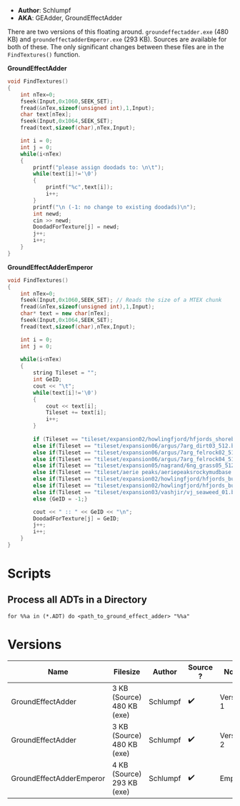 - **Author**: Schlumpf
- **AKA**: GEAdder, GroundEffectAdder

There are two versions of this floating around. `groundeffectadder.exe` (480 KB) and `groundeffectadderEmperor.exe` (293 KB). Sources are available for both of these. The only significant changes between these files are in the `FindTextures()` function.

**GroundEffectAdder**

```cpp
void FindTextures()
{
	int nTex=0;
	fseek(Input,0x1060,SEEK_SET);
	fread(&nTex,sizeof(unsigned int),1,Input);
	char text[nTex];
	fseek(Input,0x1064,SEEK_SET);
	fread(text,sizeof(char),nTex,Input);

	int i = 0;
	int j = 0;
	while(i<nTex)
	{
		printf("please assign doodads to: \n\t");
		while(text[i]!='\0')
		{
			printf("%c",text[i]);
			i++;
		}
		printf("\n (-1: no change to existing doodads)\n");
        int newd;
		cin >> newd;
		DoodadForTexture[j] = newd;
		j++;
		i++;
	}
}
```

**GroundEffectAdderEmperor**

```cpp
void FindTextures()
{
	int nTex=0;
	fseek(Input,0x1060,SEEK_SET); // Reads the size of a MTEX chunk 
	fread(&nTex,sizeof(unsigned int),1,Input); 
	char* text = new char[nTex];
	fseek(Input,0x1064,SEEK_SET); 
	fread(text,sizeof(char),nTex,Input);

	int i = 0;
	int j = 0;	
	
	while(i<nTex)
	{	
		string Tileset = "";
		int GeID;
		cout << "\t";
		while(text[i]!='\0')
		{
			cout << text[i];
			Tileset += text[i];
			i++;
		}
		
		if (Tileset == "tileset/expansion02/howlingfjord/hfjords_shoreb.blp"){GeID = 87204;}
		else if(Tileset == "tileset/expansion06/argus/7arg_dirt03_512.blp"){GeID = 36946;}
		else if(Tileset == "tileset/expansion06/argus/7arg_felrock02_512.blp"){GeID = 109531;}
		else if(Tileset == "tileset/expansion06/argus/7arg_felrock04_512.blp"){GeID = 87486;}
		else if(Tileset == "tileset/expansion05/nagrand/6ng_grass05_512.blp"){GeID = 119373;}
		else if(Tileset == "tileset/aerie peaks/aeriepeaksrockymudbase.blp"){GeID = 100592;}
		else if(Tileset == "tileset/expansion02/howlingfjord/hfjords_bushyb.blp"){GeID = 108003;}
		else if(Tileset == "tileset/expansion02/howlingfjord/hfjords_bushyc.blp"){GeID = 119397;}
		else if(Tileset == "tileset/expansion03/vashjir/vj_seaweed_01.blp"){GeID = 106233;}
		else {GeID = -1;}

		cout << " :: " << GeID << "\n";
		DoodadForTexture[j] = GeID;
		j++;
		i++;
	}
}
```

# Scripts

## Process all ADTs in a Directory

```
for %%a in (*.ADT) do <path_to_ground_effect_adder> "%%a"
```

# Versions

| Name                     | Filesize                        | Author   | Source ? | Notes     |
| ------------------------ | ------------------------------- | -------- | -------- | --------- |
| GroundEffectAdder        | 3 KB (Source)<br />480 KB (exe) | Schlumpf | ✔️       | Version 1 |
| GroundEffectAdder        | 3 KB (Source)<br />480 KB (exe) | Schlumpf | ✔️       | Version 2 |
| GroundEffectAdderEmperor | 4 KB (Source)<br />293 KB (exe) | Schlumpf | ✔️       | Emperor   |
